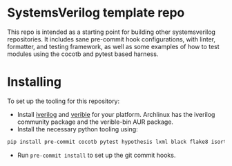 SystemsVerilog template repo
============================
This repo is intended as a starting point for building other systemsverilog repositories.
It includes sane pre-commit hook configurations, with linter, formatter, and testing framework, as well as some examples of how to test modules using the cocotb and pytest based harness.

Installing
==========
To set up the tooling for this repository:
- Install [iverilog](https://iverilog.fandom.com/wiki/User_Guide) and [verible](https://github.com/google/verible) for your platform. Archlinux has the iverilog community package and the verible-bin AUR package.
- Install the necessary python tooling using:
```bash
pip install pre-commit cocotb pytest hypothesis lxml black flake8 isort mypy
```
- Run `pre-commit install` to set up the git commit hooks.


